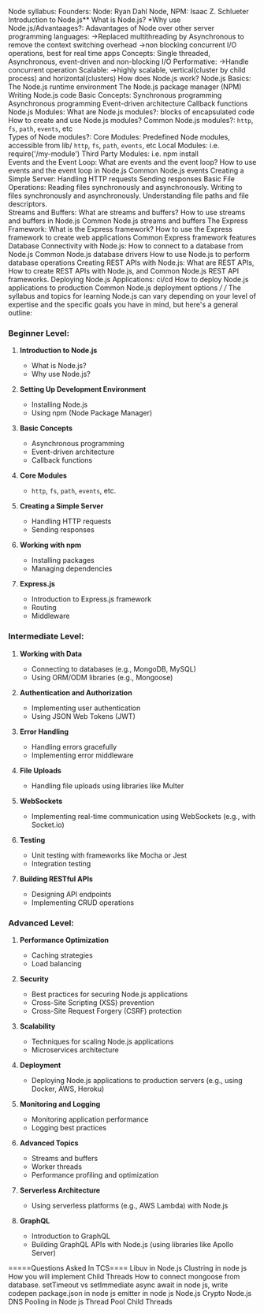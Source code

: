 Node syllabus:
Founders: 
    Node: Ryan Dahl
    Node, NPM: Isaac Z. Schlueter
Introduction to Node.js**
    What is Node.js?
    *Why use Node.js/Advantaages?:
        Adavantages of Node over other server programming languages:
            ->Replaced multithreading by Asynchronous to remove the context switching overhead
            ->non blocking concurrent I/O operations, best for real time apps
        Concepts: Single threaded, Asynchronous, event-driven and non-blocking I/O
        Performative: 
            ->Handle concurrent operation 
        Scalable: 
            ->highly scalable, vertical(cluster by child process) and horizontal(clusters)
How does Node.js work?
Node.js Basics:
    The Node.js runtime environment 
    The Node.js package manager (NPM)
    Writing Node.js code
Basic Concepts:
   Synchronous programming
   Asynchronous programming
   Event-driven architecture
   Callback functions
Node.js Modules:
    What are Node.js modules?: blocks of encapsulated code 
    How to create and use Node.js modules?
    Common Node.js modules?: `http`, `fs`, `path`, `events`, etc   
    Types of Node modules?: 
        Core Modules:
            Predefined Node modules, accessible from lib/ 
            `http`, `fs`, `path`, `events`, etc
        Local Modules: i.e. require('/my-module')
        Third Party Modules: i.e. npm install <module-name>    
Events and the Event Loop:
    What are events and the event loop?
    How to use events and the event loop in Node.js
    Common Node.js events
Creating a Simple Server:
   Handling HTTP requests
   Sending responses
Basic File Operations:
    Reading files synchronously and asynchronously.
    Writing to files synchronously and asynchronously.
    Understanding file paths and file descriptors.       
Streams and Buffers:
    What are streams and buffers?
    How to use streams and buffers in Node.js
    Common Node.js streams and buffers
The Express Framework:
    What is the Express framework?
    How to use the Express framework to create web applications
    Common Express framework features
Database Connectivity with Node.js:
    How to connect to a database from Node.js
    Common Node.js database drivers
    How to use Node.js to perform database operations
Creating REST APIs with Node.js:
    What are REST APIs, How to create REST APIs with Node.js, and Common Node.js REST API frameworks.
Deploying Node.js Applications:
    ci/cd
    How to deploy Node.js applications to production
    Common Node.js deployment options
*/
/*
The syllabus and topics for learning Node.js can vary depending on your level of expertise and the specific goals you have in mind, but here's a general outline:

### Beginner Level:
1. **Introduction to Node.js**
   - What is Node.js?
   - Why use Node.js?

2. **Setting Up Development Environment**
   - Installing Node.js
   - Using npm (Node Package Manager)

3. **Basic Concepts**
   - Asynchronous programming
   - Event-driven architecture
   - Callback functions

4. **Core Modules**
   - `http`, `fs`, `path`, `events`, etc.

5. **Creating a Simple Server**
   - Handling HTTP requests
   - Sending responses

6. **Working with npm**
   - Installing packages
   - Managing dependencies

7. **Express.js**
   - Introduction to Express.js framework
   - Routing
   - Middleware

### Intermediate Level:
1. **Working with Data**
   - Connecting to databases (e.g., MongoDB, MySQL)
   - Using ORM/ODM libraries (e.g., Mongoose)

2. **Authentication and Authorization**
   - Implementing user authentication
   - Using JSON Web Tokens (JWT)

3. **Error Handling**
   - Handling errors gracefully
   - Implementing error middleware

4. **File Uploads**
   - Handling file uploads using libraries like Multer

5. **WebSockets**
   - Implementing real-time communication using WebSockets (e.g., with Socket.io)

6. **Testing**
   - Unit testing with frameworks like Mocha or Jest
   - Integration testing

7. **Building RESTful APIs**
   - Designing API endpoints
   - Implementing CRUD operations

### Advanced Level:
1. **Performance Optimization**
   - Caching strategies
   - Load balancing

2. **Security**
   - Best practices for securing Node.js applications
   - Cross-Site Scripting (XSS) prevention
   - Cross-Site Request Forgery (CSRF) protection

3. **Scalability**
   - Techniques for scaling Node.js applications
   - Microservices architecture

4. **Deployment**
   - Deploying Node.js applications to production servers (e.g., using Docker, AWS, Heroku)

5. **Monitoring and Logging**
   - Monitoring application performance
   - Logging best practices

6. **Advanced Topics**
   - Streams and buffers
   - Worker threads
   - Performance profiling and optimization

7. **Serverless Architecture**
   - Using serverless platforms (e.g., AWS Lambda) with Node.js

8. **GraphQL**
   - Introduction to GraphQL
   - Building GraphQL APIs with Node.js (using libraries like Apollo Server)


=====Questions Asked In TCS====
Libuv in Node.js
Clustring in node js
How you will implement Child Threads
How to connect mongoose from database.
setTimeout vs setImmediate
async await in node js, write codepen
package.json in node js
emitter in node js
Node.js Crypto
Node.js DNS
Pooling in Node js
Thread Pool
Child Threads
